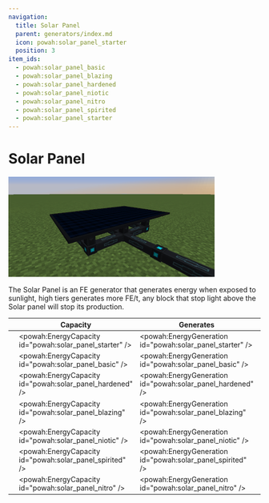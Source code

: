 ```yaml
---
navigation:
  title: Solar Panel
  parent: generators/index.md
  icon: powah:solar_panel_starter
  position: 3
item_ids:
  - powah:solar_panel_basic
  - powah:solar_panel_blazing
  - powah:solar_panel_hardened
  - powah:solar_panel_niotic
  - powah:solar_panel_nitro
  - powah:solar_panel_spirited
  - powah:solar_panel_starter
---
```


# Solar Panel

![](./solar_panel.png)

The Solar Panel is an FE generator that generates energy when exposed to sunlight, high tiers generates more FE/t, any block that stop light above the Solar panel will stop its production. 

|                                              | Capacity                                                 | Generates                                                  | Max Extract                                           |
| -------------------------------------------- | -------------------------------------------------------- | ---------------------------------------------------------- | ----------------------------------------------------- |
| <ItemLink id="powah:solar_panel_starter" />  | <powah:EnergyCapacity id="powah:solar_panel_starter" />  | <powah:EnergyGeneration id="powah:solar_panel_starter" />  | <powah:EnergyMaxIO id="powah:solar_panel_starter" />  |
| <ItemLink id="powah:solar_panel_basic" />    | <powah:EnergyCapacity id="powah:solar_panel_basic" />    | <powah:EnergyGeneration id="powah:solar_panel_basic" />    | <powah:EnergyMaxIO id="powah:solar_panel_basic" />    |
| <ItemLink id="powah:solar_panel_hardened" /> | <powah:EnergyCapacity id="powah:solar_panel_hardened" /> | <powah:EnergyGeneration id="powah:solar_panel_hardened" /> | <powah:EnergyMaxIO id="powah:solar_panel_hardened" /> |
| <ItemLink id="powah:solar_panel_blazing" />  | <powah:EnergyCapacity id="powah:solar_panel_blazing" />  | <powah:EnergyGeneration id="powah:solar_panel_blazing" />  | <powah:EnergyMaxIO id="powah:solar_panel_blazing" />  |
| <ItemLink id="powah:solar_panel_niotic" />   | <powah:EnergyCapacity id="powah:solar_panel_niotic" />   | <powah:EnergyGeneration id="powah:solar_panel_niotic" />   | <powah:EnergyMaxIO id="powah:solar_panel_niotic" />   |
| <ItemLink id="powah:solar_panel_spirited" /> | <powah:EnergyCapacity id="powah:solar_panel_spirited" /> | <powah:EnergyGeneration id="powah:solar_panel_spirited" /> | <powah:EnergyMaxIO id="powah:solar_panel_spirited" /> |
| <ItemLink id="powah:solar_panel_nitro" />    | <powah:EnergyCapacity id="powah:solar_panel_nitro" />    | <powah:EnergyGeneration id="powah:solar_panel_nitro" />    | <powah:EnergyMaxIO id="powah:solar_panel_nitro" />    |

<Row>
<RecipesFor id="powah:solar_panel_starter" />
<RecipesFor id="powah:solar_panel_basic" />
<RecipesFor id="powah:solar_panel_hardened" />
<RecipesFor id="powah:solar_panel_blazing" />
<RecipesFor id="powah:solar_panel_niotic" />
<RecipesFor id="powah:solar_panel_spirited" />
<RecipesFor id="powah:solar_panel_nitro" />
</Row>